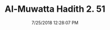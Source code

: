 ---
title        : "Al-Muwatta Hadith 2. 51"
date         : 7/25/2018 12:28:07 PM
draft        : false
type         : "hadith"
layout       : "hadith"
BookCode     : "AMH"
VolumeNumber : "2"
HadithNumber : "51"
categories  :  ["Purity - What to Do in the Event of a Nose-Bleed"]
---